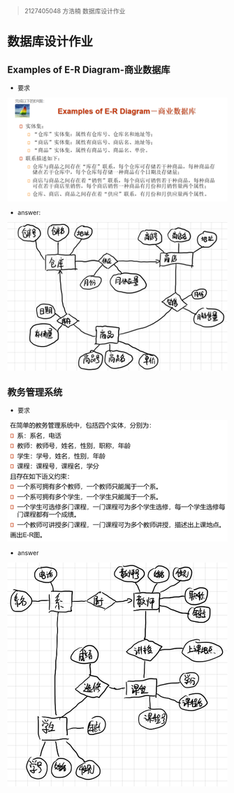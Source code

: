 > 2127405048 方浩楠 数据库设计作业

# 数据库设计作业

## Examples of E-R Diagram-商业数据库

+ 要求

![](商业数据库要求.png)

+ answer:

![](商业数据库ER图.jpg)

## 教务管理系统

+ 要求

![](教务管理系统要求.png)

+ answer

![](教务管理系统ER图.jpg)